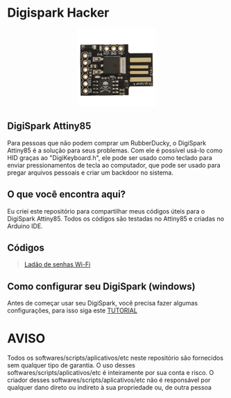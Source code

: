 # Digispark Hacker

<p align="center">
    <img src="/images/DH.png" width="180" />
    
 
## DigiSpark Attiny85
Para pessoas que não podem comprar um RubberDucky, o DigiSpark Attiny85 é a solução para seus problemas. Com ele é possível usá-lo como HID graças ao "DigiKeyboard.h", ele pode ser usado como teclado para enviar pressionamentos de tecla ao computador, que pode ser usado para pregar arquivos pessoais e criar um backdoor no sistema.

## O que você encontra aqui?
Eu criei este repositório para compartilhar meus códigos úteis para o DigiSpark Attiny85. Todos os códigos são testadas no Attiny85 e criadas no Arduino IDE.
    
## Códigos
>[Ladão de senhas Wi-Fi](https://github.com/lucasbustamante/Digispark_Hacker/tree/master/payloads/ladrao_de_senha_wifi)
    
## Como configurar seu DigiSpark (windows)
Antes de começar usar seu DigiSpark, você precisa fazer algumas configurações, para isso siga este [TUTORIAL](https://embarcados.com.br/instalando-o-attiny85-no-windows/)
    
 
# AVISO
Todos os softwares/scripts/aplicativos/etc neste repositório são fornecidos sem qualquer tipo de garantia. O uso desses softwares/scripts/aplicativos/etc é inteiramente por sua conta e risco. O criador desses softwares/scripts/aplicativos/etc não é responsável por qualquer dano direto ou indireto à sua propriedade ou, de outra pessoa
